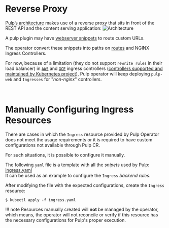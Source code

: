 # Reverse Proxy

[Pulp’s architecture](https://docs.pulpproject.org/pulpcore/components.html) makes use of a reverse proxy that sits in front of the REST API and the content serving application:
![Architecture](https://docs.pulpproject.org/pulpcore/_images/architecture.png "Pulp’s architecture")

A pulp plugin may have [webserver snippets](https://docs.pulpproject.org/pulpcore/plugins/plugin-writer/concepts/index.html#configuring-reverse-proxy-with-custom-urls) to route custom URLs.

The operator convert these snippets into paths on [routes](https://docs.pulpproject.org/pulp_operator/configuring/routes/) and NGINX Ingress Controllers.

For now, because of a limitation (they do not support `rewrite rules` in their load balancer) in [`AWS`](https://github.com/kubernetes-sigs/aws-load-balancer-controller/issues/835) and [`GCE`](https://github.com/kubernetes/ingress-gce/issues/109) ingress controllers ([controllers supported and maintained by Kubernetes project](https://kubernetes.io/docs/concepts/services-networking/ingress-controllers/)), Pulp operator will keep deploying `pulp-web` and `Ingresses` for "*non-nginx*" controllers.

<br/>

# Manually Configuring Ingress Resources

There are cases in which the `Ingress` resource provided by Pulp Operator does not meet the usage requirements or it is required to have custom configurations not available through Pulp CR.

For such situations, it is possible to configure it manually.

The following `yaml` file is a template with all the *snipets* used by Pulp: [ingress.yaml](../ingress.yaml)  
It can be used as an example to configure the `Ingress` *backend rules*.

After modifying the file with the expected configurations, create the `Ingress` resource:
```
$ kubectl apply -f ingress.yaml
```


!!! note
    Resources manually created will **not** be managed by the operator, which means,
    the operator will not reconcile or verify if this resource has the necessary configurations for
    Pulp's proper execution.
